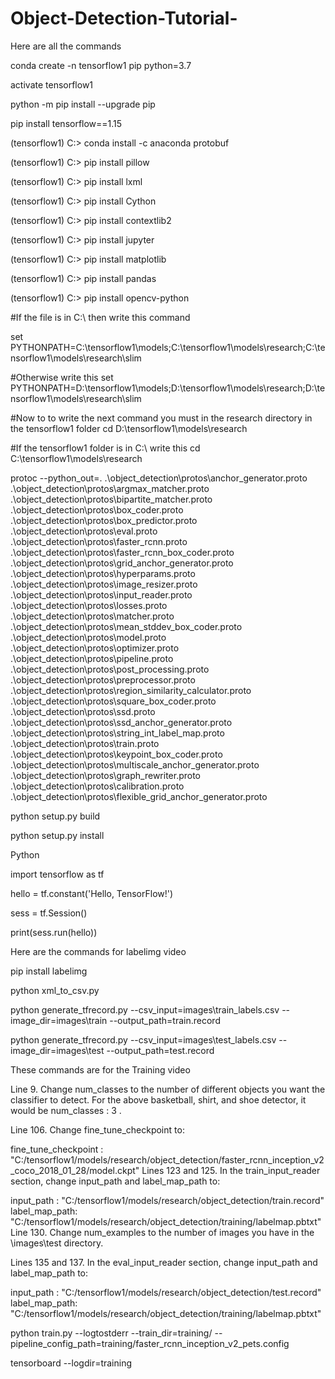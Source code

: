 # Object-Detection-Tutorial-
Here are all the commands

conda create -n tensorflow1 pip python=3.7

activate tensorflow1

python -m pip install --upgrade pip

pip install tensorflow==1.15

(tensorflow1) C:> conda install -c anaconda protobuf

(tensorflow1) C:> pip install pillow

(tensorflow1) C:> pip install lxml

(tensorflow1) C:> pip install Cython

(tensorflow1) C:> pip install contextlib2

(tensorflow1) C:> pip install jupyter

(tensorflow1) C:> pip install matplotlib

(tensorflow1) C:> pip install pandas

(tensorflow1) C:> pip install opencv-python

#If the file is in C:\ then write this command

set PYTHONPATH=C:\tensorflow1\models;C:\tensorflow1\models\research;C:\tensorflow1\models\research\slim

#Otherwise write this set PYTHONPATH=D:\tensorflow1\models;D:\tensorflow1\models\research;D:\tensorflow1\models\research\slim

#Now to to write the next command you must in the research directory in the tensorflow1 folder cd D:\tensorflow1\models\research

#If the tensorflow1 folder is in C:\ write this cd C:\tensorflow1\models\research

protoc --python_out=. .\object_detection\protos\anchor_generator.proto .\object_detection\protos\argmax_matcher.proto .\object_detection\protos\bipartite_matcher.proto .\object_detection\protos\box_coder.proto .\object_detection\protos\box_predictor.proto .\object_detection\protos\eval.proto .\object_detection\protos\faster_rcnn.proto .\object_detection\protos\faster_rcnn_box_coder.proto .\object_detection\protos\grid_anchor_generator.proto .\object_detection\protos\hyperparams.proto .\object_detection\protos\image_resizer.proto .\object_detection\protos\input_reader.proto .\object_detection\protos\losses.proto .\object_detection\protos\matcher.proto .\object_detection\protos\mean_stddev_box_coder.proto .\object_detection\protos\model.proto .\object_detection\protos\optimizer.proto .\object_detection\protos\pipeline.proto .\object_detection\protos\post_processing.proto .\object_detection\protos\preprocessor.proto .\object_detection\protos\region_similarity_calculator.proto .\object_detection\protos\square_box_coder.proto .\object_detection\protos\ssd.proto .\object_detection\protos\ssd_anchor_generator.proto .\object_detection\protos\string_int_label_map.proto .\object_detection\protos\train.proto .\object_detection\protos\keypoint_box_coder.proto .\object_detection\protos\multiscale_anchor_generator.proto .\object_detection\protos\graph_rewriter.proto .\object_detection\protos\calibration.proto .\object_detection\protos\flexible_grid_anchor_generator.proto

python setup.py build 

python setup.py install

Python

import tensorflow as tf

hello = tf.constant('Hello, TensorFlow!')

sess = tf.Session() 

print(sess.run(hello))

Here are the commands for labelimg video

pip install labelimg

python xml_to_csv.py

python generate_tfrecord.py --csv_input=images\train_labels.csv --image_dir=images\train --output_path=train.record

python generate_tfrecord.py --csv_input=images\test_labels.csv --image_dir=images\test --output_path=test.record

These commands are for the Training video

Line 9. Change num_classes to the number of different objects you want the classifier to detect. For the above basketball, shirt, and shoe detector, it would be num_classes : 3 .

Line 106. Change fine_tune_checkpoint to:

fine_tune_checkpoint : "C:/tensorflow1/models/research/object_detection/faster_rcnn_inception_v2_coco_2018_01_28/model.ckpt" Lines 123 and 125. In the train_input_reader section, change input_path and label_map_path to:

input_path : "C:/tensorflow1/models/research/object_detection/train.record" label_map_path: "C:/tensorflow1/models/research/object_detection/training/labelmap.pbtxt" Line 130. Change num_examples to the number of images you have in the \images\test directory.

Lines 135 and 137. In the eval_input_reader section, change input_path and label_map_path to:

input_path : "C:/tensorflow1/models/research/object_detection/test.record" label_map_path: "C:/tensorflow1/models/research/object_detection/training/labelmap.pbtxt"

python train.py --logtostderr --train_dir=training/ --pipeline_config_path=training/faster_rcnn_inception_v2_pets.config

tensorboard --logdir=training
